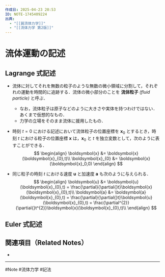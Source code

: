 ```yaml
---
作成日: 2025-04-23 20:53
ID: NOTE-1745409224
出典:
  - "[[巽流体力学]]"
  - "[[流体力学 第2版]]"
---
```


# 流体運動の記述

## Lagrange 式記述

- 流体に対してそれを無数の粒子のような無数の微小領域に分割して，それぞれの運動を時間的に追跡する．流体の微小部分のことを **流体粒子** *(fluid particle)* と呼ぶ．
	- なお，流体粒子は原子などのように大きさや実体を持つわけではない．あくまで仮想的なもの．
	- 力学の立場をそのまま流体に援用したもの．

- 時刻 $t = 0$ における記述において流体粒子の位置座標を $\boldsymbol{x}_{0}$ とするとき，時刻 $t$ における粒子の位置座標 $\boldsymbol{x}$ は，$\boldsymbol{x}_0$ と $t$ を独立変数として，次のように表すことができる．
$$
\begin{align}
\boldsymbol{x} &= \boldsymbol{x}(\boldsymbol{x}_{0},t)\\
\boldsymbol{x}_{0} &= \boldsymbol{x}(\boldsymbol{x}_0,0)
\end{align}
$$
- 同じ粒子の時刻 $t$ における速度 $\boldsymbol{u}$ と加速度 $\boldsymbol{a}$ も次のように与えられる．
$$
\begin{align}
\boldsymbol{u} &= \boldsymbol{u}(\boldsymbol{x}_{0},t) 
= \frac{\partial}{\partial{}t}\boldsymbol{x}(\boldsymbol{x}_{0},t)\\
\boldsymbol{a} &= \boldsymbol{a}(\boldsymbol{x}_{0},t) 
= \frac{\partial}{\partial{}t}\boldsymbol{u}(\boldsymbol{x}_{0},t)
= \frac{\partial^{2}}{\partial{}t^{2}}\boldsymbol{x}(\boldsymbol{x}_{0},t)\\
\end{align}
$$

## Euler 式記述



## 関連項目（Related Notes）

- 

---
#Note #流体力学 #記法 